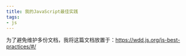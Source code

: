 ```yaml
---
title: 我的JavaScript最佳实践
tags:
- js
---
```


为了避免维护多份文档，我将这篇文档放置于：https://wdd.js.org/js-best-practices/#/
